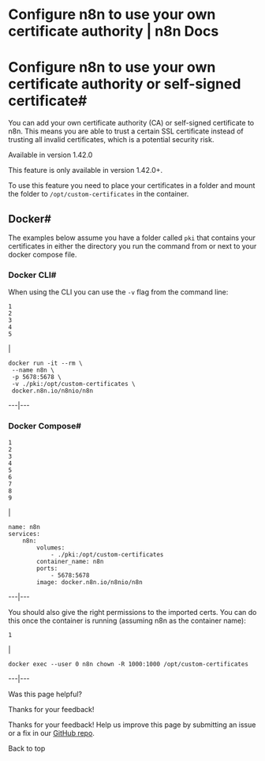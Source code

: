 # Configure n8n to use your own certificate authority | n8n Docs

[ ](https://github.com/n8n-io/n8n-docs/edit/main/docs/hosting/configuration/configuration-examples/custom-certificate-authority.md "Edit this page")

# Configure n8n to use your own certificate authority or self-signed certificate#

You can add your own certificate authority (CA) or self-signed certificate to n8n. This means you are able to trust a certain SSL certificate instead of trusting all invalid certificates, which is a potential security risk.

Available in version 1.42.0

This feature is only available in version 1.42.0+.

To use this feature you need to place your certificates in a folder and mount the folder to `/opt/custom-certificates` in the container.

## Docker#

The examples below assume you have a folder called `pki` that contains your certificates in either the directory you run the command from or next to your docker compose file.

### Docker CLI#

When using the CLI you can use the `-v` flag from the command line:
    
    
    1
    2
    3
    4
    5

| 
    
    
    docker run -it --rm \
     --name n8n \
     -p 5678:5678 \
     -v ./pki:/opt/custom-certificates \
     docker.n8n.io/n8nio/n8n
      
  
---|---  
  
### Docker Compose#
    
    
    1
    2
    3
    4
    5
    6
    7
    8
    9

| 
    
    
    name: n8n
    services:
        n8n:
            volumes:
                - ./pki:/opt/custom-certificates
            container_name: n8n
            ports:
                - 5678:5678
            image: docker.n8n.io/n8nio/n8n
      
  
---|---  
  
You should also give the right permissions to the imported certs. You can do this once the container is running (assuming n8n as the container name):
    
    
    1

| 
    
    
    docker exec --user 0 n8n chown -R 1000:1000 /opt/custom-certificates
      
  
---|---  
  
Was this page helpful? 

Thanks for your feedback! 

Thanks for your feedback! Help us improve this page by submitting an issue or a fix in our [GitHub repo](https://github.com/n8n-io/n8n-docs). 

Back to top